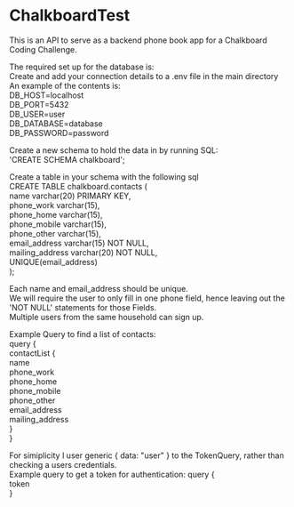 # ChalkboardTest

This is an API to serve as a backend phone book app for a Chalkboard Coding Challenge.

The required set up for the database is:  
Create and add your connection details to a .env file in the main directory  
An example of the contents is:  
DB_HOST=localhost  
DB_PORT=5432  
DB_USER=user  
DB_DATABASE=database  
DB_PASSWORD=password

Create a new schema to hold the data in by running SQL:  
'CREATE SCHEMA chalkboard';

Create a table in your schema with the following sql  
CREATE TABLE chalkboard.contacts (  
 name varchar(20) PRIMARY KEY,  
 phone_work varchar(15),  
 phone_home varchar(15),  
 phone_mobile varchar(15),  
 phone_other varchar(15),  
 email_address varchar(15) NOT NULL,  
 mailing_address varchar(20) NOT NULL,  
 UNIQUE(email_address)  
);

Each name and email_address should be unique.  
We will require the user to only fill in one phone field, hence leaving out the 'NOT NULL' statements for those Fields.  
Multiple users from the same household can sign up.

Example Query to find a list of contacts:  
query {  
 contactList {  
 name  
 phone_work  
 phone_home  
 phone_mobile  
 phone_other  
 email_address  
 mailing_address  
 }  
}

For simiplicity I user generic { data: "user" } to the TokenQuery, rather than checking a users credentials.  
Example query to get a token for authentication:
query {  
 token  
}

